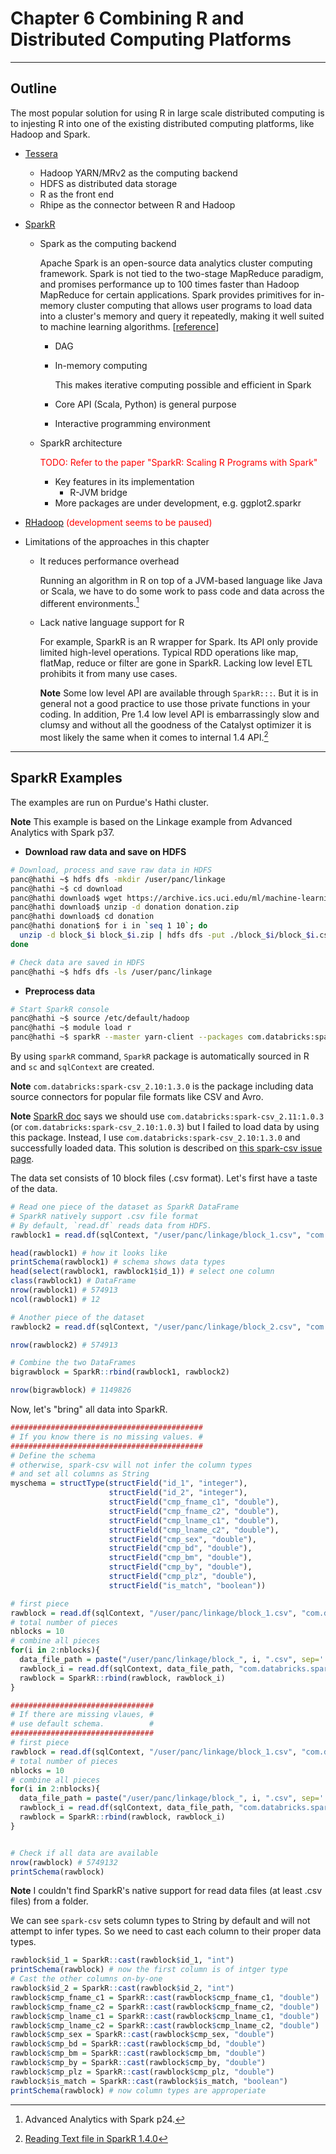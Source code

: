 
# Chapter 6 Combining R and Distributed Computing Platforms

---

## Outline

The most popular solution for using R in large scale distributed computing is to injesting R into one of the existing distributed computing platforms, like Hadoop and Spark.

- [Tessera](http://tessera.io/)
  - Hadoop YARN/MRv2 as the computing backend
  - HDFS as distributed data storage
  - R as the front end
  - Rhipe as the connector between R and Hadoop

- [SparkR](https://spark.apache.org/docs/latest/sparkr.html)
  - Spark as the computing backend
    
    Apache Spark is an open-source data analytics cluster computing framework. Spark is not tied to the two-stage MapReduce paradigm, and promises performance up to 100 times faster than Hadoop MapReduce for certain applications. Spark provides primitives for in-memory cluster computing that allows user programs to load data into a cluster's memory and query it repeatedly, making it well suited to machine learning algorithms. [[reference](https://www.rcac.purdue.edu/compute/hathi/guide/#run_hadoop_examples_spark)]
    
    * DAG
    * In-memory computing
      
      This makes iterative computing possible and efficient in Spark
      
    * Core API (Scala, Python) is general purpose
    * Interactive programming environment

  - SparkR architecture

    <font color='red'>TODO: Refer to the paper "SparkR: Scaling R Programs with Spark"</font>

    * Key features in its implementation 
      +  R-JVM bridge
    * More packages are under development, e.g. ggplot2.sparkr

- [RHadoop](https://github.com/RevolutionAnalytics/RHadoop/wiki) <font color='red'>(development seems to be paused)</font>

- Limitations of the approaches in this chapter
  * It reduces performance overhead

    Running an algorithm in R on top of a JVM-based language like Java or Scala, we have to do some work to pass code and data across the different environments.[^R-JVM_overhead]
    
  * Lack native language support for R

    For example, SparkR is an R wrapper for Spark. Its API only provide limited high-level operations. Typical RDD operations like map, flatMap, reduce or filter are gone in SparkR. Lacking low level ETL prohibits it from many use cases.
    
    **Note** Some low level API are available through `SparkR:::`. But it is in general not a good practice to use those private functions in your coding. In addition, Pre 1.4 low level API is embarrassingly slow and clumsy and without all the goodness of the Catalyst optimizer it is most likely the same when it comes to internal 1.4 API.[^SparkR_low_level_api_slow]


[^R-JVM_overhead]: Advanced Analytics with Spark p24.
[^SparkR_low_level_api_slow]: [Reading Text file in SparkR 1.4.0](http://stackoverflow.com/questions/31157649/reading-text-file-in-sparkr-1-4-0)

---

## SparkR Examples

The examples are run on Purdue's Hathi cluster.

**Note** This example is based on the Linkage example from Advanced Analytics with Spark p37.

- **Download raw data and save on HDFS**

```bash  
# Download, process and save raw data in HDFS
panc@hathi ~$ hdfs dfs -mkdir /user/panc/linkage
panc@hathi ~$ cd download
panc@hathi download$ wget https://archive.ics.uci.edu/ml/machine-learning-databases/00210/donation.zip
panc@hathi download$ unzip -d donation donation.zip
panc@hathi download$ cd donation 
panc@hathi donation$ for i in `seq 1 10`; do 
  unzip -d block_$i block_$i.zip | hdfs dfs -put ./block_$i/block_$i.csv /user/panc/linkage 
done

# Check data are saved in HDFS
panc@hathi ~$ hdfs dfs -ls /user/panc/linkage
```

- **Preprocess data**

```bash
# Start SparkR console
panc@hathi ~$ source /etc/default/hadoop
panc@hathi ~$ module load r
panc@hathi ~$ sparkR --master yarn-client --packages com.databricks:spark-csv_2.10:1.3.0
```

By using `sparkR` command, `SparkR` package is automatically sourced in R and `sc` and `sqlContext` are created.

**Note** `com.databricks:spark-csv_2.10:1.3.0` is the package including data source connectors for popular file formats like CSV and Avro. 

**Note** [SparkR doc](https://spark.apache.org/docs/latest/sparkr.html#from-data-sources) says we should use `com.databricks:spark-csv_2.11:1.0.3` (or `com.databricks:spark-csv_2.10:1.0.3`) but I failed to load data by using this package. Instead, I use `com.databricks:spark-csv_2.10:1.3.0` and successfully loaded data. This solution is described on [this spark-csv issue page](https://github.com/databricks/spark-csv/issues/206#issuecomment-197403908).

The data set consists of 10 block files (.csv format). Let's first have a taste of the data.

```r
# Read one piece of the dataset as SparkR DataFrame
# SparkR natively support .csv file format
# By default, `read.df` reads data from HDFS.
rawblock1 = read.df(sqlContext, "/user/panc/linkage/block_1.csv", "com.databricks.spark.csv", header="true") 

head(rawblock1) # how it looks like
printSchema(rawblock1) # schema shows data types
head(select(rawblock1, rawblock1$id_1)) # select one column
class(rawblock1) # DataFrame
nrow(rawblock1) # 574913
ncol(rawblock1) # 12

# Another piece of the dataset
rawblock2 = read.df(sqlContext, "/user/panc/linkage/block_2.csv", "com.databricks.spark.csv", header="true") 

nrow(rawblock2) # 574913

# Combine the two DataFrames
bigrawblock = SparkR::rbind(rawblock1, rawblock2)

nrow(bigrawblock) # 1149826
```

Now, let's "bring" all data into SparkR.

```r
###########################################
# If you know there is no missing values. #
###########################################
# Define the schema
# otherwise, spark-csv will not infer the column types
# and set all columns as String
myschema = structType(structField("id_1", "integer"),
                      structField("id_2", "integer"),
                      structField("cmp_fname_c1", "double"),
                      structField("cmp_fname_c2", "double"),
                      structField("cmp_lname_c1", "double"),
                      structField("cmp_lname_c2", "double"),
                      structField("cmp_sex", "double"),
                      structField("cmp_bd", "double"),
                      structField("cmp_bm", "double"),
                      structField("cmp_by", "double"),
                      structField("cmp_plz", "double"),
                      structField("is_match", "boolean"))

# first piece
rawblock = read.df(sqlContext, "/user/panc/linkage/block_1.csv", "com.databricks.spark.csv", header="true", schema=myschema) 
# total number of pieces
nblocks = 10
# combine all pieces
for(i in 2:nblocks){
  data_file_path = paste("/user/panc/linkage/block_", i, ".csv", sep='')
  rawblock_i = read.df(sqlContext, data_file_path, "com.databricks.spark.csv", header="true", schema=myschema) 
  rawblock = SparkR::rbind(rawblock, rawblock_i)
}

################################
# If there are missing vlaues, #
# use default schema.          #
################################
# first piece
rawblock = read.df(sqlContext, "/user/panc/linkage/block_1.csv", "com.databricks.spark.csv", header="true") 
# total number of pieces
nblocks = 10
# combine all pieces
for(i in 2:nblocks){
  data_file_path = paste("/user/panc/linkage/block_", i, ".csv", sep='')
  rawblock_i = read.df(sqlContext, data_file_path, "com.databricks.spark.csv", header="true") 
  rawblock = SparkR::rbind(rawblock, rawblock_i)
}


# Check if all data are available
nrow(rawblock) # 5749132 
printSchema(rawblock)
```

**Note** I couldn't find SparkR's native support for read data files (at least .csv files) from a folder. 

We can see `spark-csv` sets column types to String by default and will not attempt to infer types. So we need to cast each column to their proper data types.

```r
rawblock$id_1 = SparkR::cast(rawblock$id_1, "int")
printSchema(rawblock) # now the first column is of intger type
# Cast the other columns on-by-one
rawblock$id_2 = SparkR::cast(rawblock$id_2, "int")
rawblock$cmp_fname_c1 = SparkR::cast(rawblock$cmp_fname_c1, "double")
rawblock$cmp_fname_c2 = SparkR::cast(rawblock$cmp_fname_c2, "double")
rawblock$cmp_lname_c1 = SparkR::cast(rawblock$cmp_lname_c1, "double")
rawblock$cmp_lname_c2 = SparkR::cast(rawblock$cmp_lname_c2, "double")
rawblock$cmp_sex = SparkR::cast(rawblock$cmp_sex, "double")
rawblock$cmp_bd = SparkR::cast(rawblock$cmp_bd, "double")
rawblock$cmp_bm = SparkR::cast(rawblock$cmp_bm, "double")
rawblock$cmp_by = SparkR::cast(rawblock$cmp_by, "double")
rawblock$cmp_plz = SparkR::cast(rawblock$cmp_plz, "double")
rawblock$is_match = SparkR::cast(rawblock$is_match, "boolean")
printSchema(rawblock) # now column types are approperiate
```


